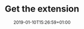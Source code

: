 ---
title: Get the extension
layout: get-the-extension
date: 2019-01-10T15:26:59+01:00
draft: false
description: join a collaborative effort to map propaganda and Facebook abuses

banner: false
---